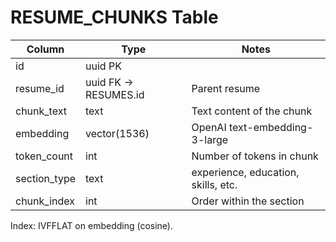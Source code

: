 # RESUME_CHUNKS Table

| Column | Type | Notes |
|--------|------|-------|
| id | uuid PK | |
| resume_id | uuid FK -> RESUMES.id | Parent resume |
| chunk_text | text | Text content of the chunk |
| embedding | vector(1536) | OpenAI text-embedding-3-large |
| token_count | int | Number of tokens in chunk |
| section_type | text | experience, education, skills, etc. |
| chunk_index | int | Order within the section |

Index: IVFFLAT on embedding (cosine).